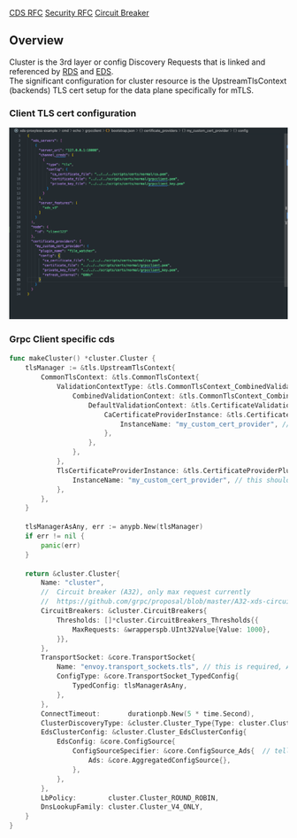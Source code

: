 [CDS RFC](https://github.com/grpc/proposal/blob/master/A27-xds-global-load-balancing.md#cds)
[Security RFC](https://github.com/grpc/proposal/blob/master/A29-xds-tls-security.md)
[Circuit Breaker](https://github.com/grpc/proposal/blob/master/A32-xds-circuit-breaking.md)
  
## Overview
Cluster is the 3rd layer or config Discovery Requests that is linked and referenced by [RDS](/cmd/echo/xds/LEARNING_README/RDS_README/RDS_README.md) and [EDS](/cmd/echo/xds/LEARNING_README/EDS_README/Client_EDS_README.md).  
The significant configuration for cluster resource is the UpstreamTlsContext (backends) TLS cert setup for the data plane specifically for mTLS.  

### Client TLS cert configuration
![grpc client bootstrap](/cmd/echo/xds/LEARNING_README/CDS_README/client_bootstrap.png "client bootstrap")


### Grpc Client specific cds
```go
func makeCluster() *cluster.Cluster {
	tlsManager := &tls.UpstreamTlsContext{
		CommonTlsContext: &tls.CommonTlsContext{
			ValidationContextType: &tls.CommonTlsContext_CombinedValidationContext{
				CombinedValidationContext: &tls.CommonTlsContext_CombinedCertificateValidationContext{
					DefaultValidationContext: &tls.CertificateValidationContext{
						CaCertificateProviderInstance: &tls.CertificateProviderPluginInstance{
							InstanceName: "my_custom_cert_provider", // this should match what is in the clients bootstrap json
						},
					},
				},
			},
			TlsCertificateProviderInstance: &tls.CertificateProviderPluginInstance{
				InstanceName: "my_custom_cert_provider", // this should match what is in the clients bootstrap json
			},
		},
	}

	tlsManagerAsAny, err := anypb.New(tlsManager)
	if err != nil {
		panic(err)
	}

	return &cluster.Cluster{
		Name: "cluster",
		//  Circuit breaker (A32), only max request currently
		//  https://github.com/grpc/proposal/blob/master/A32-xds-circuit-breaking.md 
		CircuitBreakers: &cluster.CircuitBreakers{
			Thresholds: []*cluster.CircuitBreakers_Thresholds{{
				MaxRequests: &wrapperspb.UInt32Value{Value: 1000},
			}},
		},
		TransportSocket: &core.TransportSocket{
			Name: "envoy.transport_sockets.tls", // this is required, A29: if a transport_socket name is not envoy.transport_sockets.tls i.e. something we don't recognize, gRPC will NACK an LDS update
			ConfigType: &core.TransportSocket_TypedConfig{
				TypedConfig: tlsManagerAsAny,
			},
		},
		ConnectTimeout:       durationpb.New(5 * time.Second),
		ClusterDiscoveryType: &cluster.Cluster_Type{Type: cluster.Cluster_EDS},  // tells control plane to use EDS
		EdsClusterConfig: &cluster.Cluster_EdsClusterConfig{
			EdsConfig: &core.ConfigSource{
				ConfigSourceSpecifier: &core.ConfigSource_Ads{  // tells control plane to do through ADS
					Ads: &core.AggregatedConfigSource{},
				},
			},
		},
		LbPolicy:        cluster.Cluster_ROUND_ROBIN,
		DnsLookupFamily: cluster.Cluster_V4_ONLY,
	}
}
```